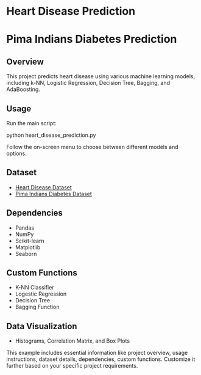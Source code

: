 # Heart Disease Prediction
# Pima Indians Diabetes Prediction

## Overview

This project predicts heart disease using various machine learning models, including k-NN, Logistic Regression, Decision Tree, Bagging, and AdaBoosting.

## Usage

Run the main script:

   python heart_disease_prediction.py

   Follow the on-screen menu to choose between different models and options.

## Dataset

- [Heart Disease Dataset](https://www.kaggle.com/datasets/zeeshanmulla/heart-disease-dataset)
- [Pima Indians Diabetes Dataset](https://www.kaggle.com/gargmanas/pima-indians-diabetes)

## Dependencies

- Pandas
- NumPy
- Scikit-learn
- Matplotlib
- Seaborn


## Custom Functions

- K-NN Classifier
- Logestic Regression
- Decision Tree
- Bagging Function

## Data Visualization

- Histograms, Correlation Matrix, and Box Plots

This example includes essential information like project overview, usage instructions, dataset details, dependencies, custom functions. Customize it further based on your specific project requirements.
